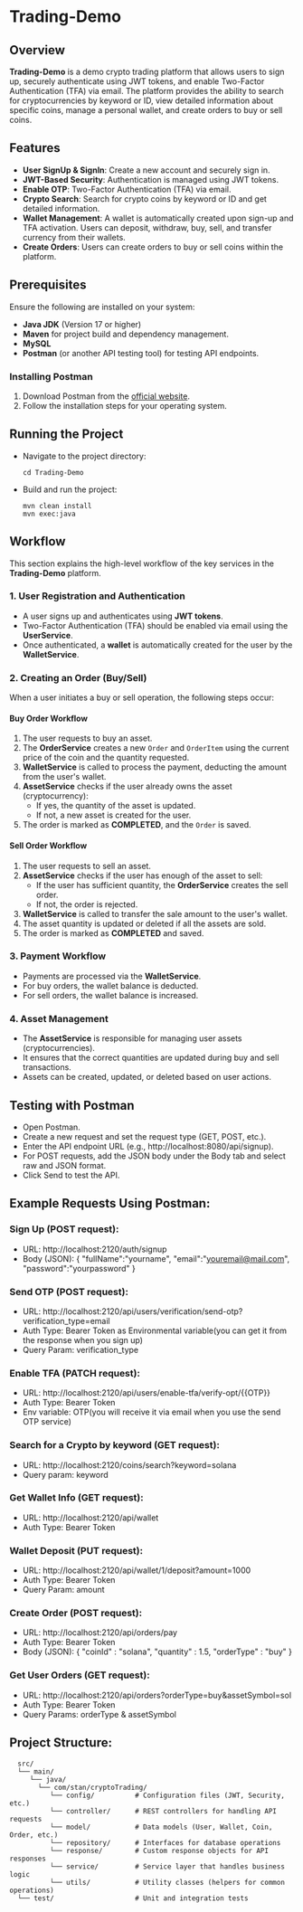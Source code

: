 # Trading-Demo

## Overview
**Trading-Demo** is a demo crypto trading platform that allows users to sign up, securely authenticate using JWT tokens, and enable Two-Factor Authentication (TFA) via email. The platform provides the ability to search for cryptocurrencies by keyword or ID, view detailed information about specific coins, manage a personal wallet, and create orders to buy or sell coins.

## Features
- **User SignUp & SignIn**: Create a new account and securely sign in.
- **JWT-Based Security**: Authentication is managed using JWT tokens.
- **Enable OTP**: Two-Factor Authentication (TFA) via email.
- **Crypto Search**: Search for crypto coins by keyword or ID and get detailed information.
- **Wallet Management**: A wallet is automatically created upon sign-up and TFA activation. Users can deposit, withdraw, buy, sell, and transfer currency from their wallets.
- **Create Orders**: Users can create orders to buy or sell coins within the platform.

## Prerequisites
Ensure the following are installed on your system:
- **Java JDK** (Version 17 or higher)
- **Maven** for project build and dependency management.
- **MySQL**
- **Postman** (or another API testing tool) for testing API endpoints.
  
### Installing Postman
1. Download Postman from the [official website](https://www.postman.com/downloads/).
2. Follow the installation steps for your operating system.

## Running the Project
- Navigate to the project directory:

      cd Trading-Demo
- Build and run the project:

      mvn clean install
      mvn exec:java

## Workflow
This section explains the high-level workflow of the key services in the **Trading-Demo** platform.

### 1. User Registration and Authentication
- A user signs up and authenticates using **JWT tokens**.
- Two-Factor Authentication (TFA) should be enabled via email using the **UserService**.
- Once authenticated, a **wallet** is automatically created for the user by the **WalletService**.

### 2. Creating an Order (Buy/Sell)
When a user initiates a buy or sell operation, the following steps occur:

#### Buy Order Workflow
1. The user requests to buy an asset.
2. The **OrderService** creates a new `Order` and `OrderItem` using the current price of the coin and the quantity requested.
3. **WalletService** is called to process the payment, deducting the amount from the user's wallet.
4. **AssetService** checks if the user already owns the asset (cryptocurrency):
    - If yes, the quantity of the asset is updated.
    - If not, a new asset is created for the user.
5. The order is marked as **COMPLETED**, and the `Order` is saved.

#### Sell Order Workflow
1. The user requests to sell an asset.
2. **AssetService** checks if the user has enough of the asset to sell:
    - If the user has sufficient quantity, the **OrderService** creates the sell order.
    - If not, the order is rejected.
3. **WalletService** is called to transfer the sale amount to the user's wallet.
4. The asset quantity is updated or deleted if all the assets are sold.
5. The order is marked as **COMPLETED** and saved.

### 3. Payment Workflow
- Payments are processed via the **WalletService**.
- For buy orders, the wallet balance is deducted.
- For sell orders, the wallet balance is increased.

### 4. Asset Management
- The **AssetService** is responsible for managing user assets (cryptocurrencies).
- It ensures that the correct quantities are updated during buy and sell transactions.
- Assets can be created, updated, or deleted based on user actions.

## Testing with Postman
- Open Postman.
- Create a new request and set the request type (GET, POST, etc.).
- Enter the API endpoint URL (e.g., http://localhost:8080/api/signup).
- For POST requests, add the JSON body under the Body tab and select raw and JSON format.
- Click Send to test the API.

## Example Requests Using Postman:

### Sign Up (POST request):
- URL: http://localhost:2120/auth/signup
- Body (JSON):
{
    "fullName":"yourname",
    "email":"youremail@mail.com",
    "password":"yourpassword"
}

### Send OTP (POST request):
- URL: http://localhost:2120/api/users/verification/send-otp?verification_type=email
- Auth Type: Bearer Token as Environmental variable(you can get it from the response when you sign up)
- Query Param: verification_type

### Enable TFA (PATCH request):
- URL: http://localhost:2120/api/users/enable-tfa/verify-opt/{{OTP}}
- Auth Type: Bearer Token
- Env variable: OTP(you will receive it via email when you use the send OTP service)

### Search for a Crypto by keyword (GET request):
- URL: http://localhost:2120/coins/search?keyword=solana
- Query param: keyword

### Get Wallet Info (GET request):
- URL: http://localhost:2120/api/wallet
- Auth Type: Bearer Token

### Wallet Deposit (PUT request):
- URL: http://localhost:2120/api/wallet/1/deposit?amount=1000
- Auth Type: Bearer Token
- Query Param: amount
  
### Create Order (POST request):
- URL: http://localhost:2120/api/orders/pay
- Auth Type: Bearer Token
- Body (JSON):
{
    "coinId" : "solana",
    "quantity" : 1.5,
    "orderType" : "buy"
}

### Get User Orders (GET request):
- URL: http://localhost:2120/api/orders?orderType=buy&assetSymbol=sol
- Auth Type: Bearer Token
- Query Params: orderType & assetSymbol


## Project Structure: 
      src/
      └── main/
         └── java/
           └── com/stan/cryptoTrading/
              └── config/          # Configuration files (JWT, Security, etc.)
              └── controller/      # REST controllers for handling API requests
              └── model/           # Data models (User, Wallet, Coin, Order, etc.)
              └── repository/      # Interfaces for database operations
              └── response/        # Custom response objects for API responses
              └── service/         # Service layer that handles business logic
              └── utils/           # Utility classes (helpers for common operations)
      └── test/                    # Unit and integration tests
